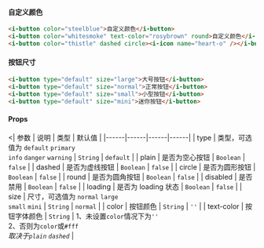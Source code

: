 

#### 自定义颜色

```html 
<i-button color="steelblue">自定义颜色</i-button>
<i-button color="whitesmoke" text-color="rosybrown" round>自定义颜色</i-button>
<i-button color="thistle" dashed circle><i-icon name="heart-o" /></i-button>
```

#### 按钮尺寸

```html 
<i-button type="default" size="large">大号按钮</i-button>
<i-button type="default" size="normal">正常按钮</i-button>
<i-button type="default" size="small">小型按钮</i-button>
<i-button type="default" size="mini">迷你按钮</i-button>
```

#### Props




<| 参数 | 说明 | 类型 | 默认值 |
|------|------|------|------|
| type | 类型，可选值为 `default` `primary`<br />`info` `danger` `warning` | `String` | `default` |
| plain | 是否为空心按钮 | `Boolean` | `false` |
| dashed | 是否为虚线按钮 | `Boolean` | `false` |
| circle | 是否为圆形按钮 | `Boolean` | `false` |
| round | 是否为圆角按钮 | `Boolean` | `false` |
| disabled | 是否禁用 | `Boolean` | `false` |
| loading | 是否为 loading 状态 | `Boolean` | `false` |
| size | 尺寸，可选值为 `normal` `large`<br />`small` `mini` | `String` | `normal` |
| color | 按钮颜色 | `String` | `''` |
| text-color | 按钮字体颜色 | `String` | 1、未设置`color`情况下为`''`<br />2、否则为`color`或`#fff`<br />_取决于`plain` `dashed`_ |
